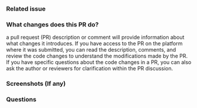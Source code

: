 ### Related issue
<!-- Remove this field if it doesn't fix any issue -->

### What changes does this PR do?
a pull request (PR) description or comment will provide information about what changes it introduces. If you have access to the PR on the platform where it was submitted, you can read the description, comments, and review the code changes to understand the modifications made by the PR. If you have specific questions about the code changes in a PR, you can also ask the author or reviewers for clarification within the PR discussion.

### Screenshots (If any)

### Questions
